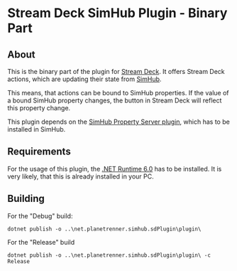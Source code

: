 # Stream Deck SimHub Plugin - Binary Part

## About

This is the binary part of the plugin for [Stream Deck](https://www.elgato.com/stream-deck). It offers Stream Deck actions, which are updating their state from [SimHub](https://www.simhubdash.com/).

This means, that actions can be bound to SimHub properties. If the value of a bound SimHub property changes, the button in Stream Deck will reflect this property change.

This plugin depends on the [SimHub Property Server plugin](https://github.com/pre-martin/SimHubPropertyServer), which has to be installed in SimHub.


## Requirements

For the usage of this plugin, the [.NET Runtime 6.0](https://dotnet.microsoft.com/en-us/download/dotnet/6.0) has to be installed. It is very likely, that this is already installed in your PC.


## Building

For the "Debug" build:

```
dotnet publish -o ..\net.planetrenner.simhub.sdPlugin\plugin\
```

For the "Release" build

```
dotnet publish -o ..\net.planetrenner.simhub.sdPlugin\plugin\ -c Release
```
